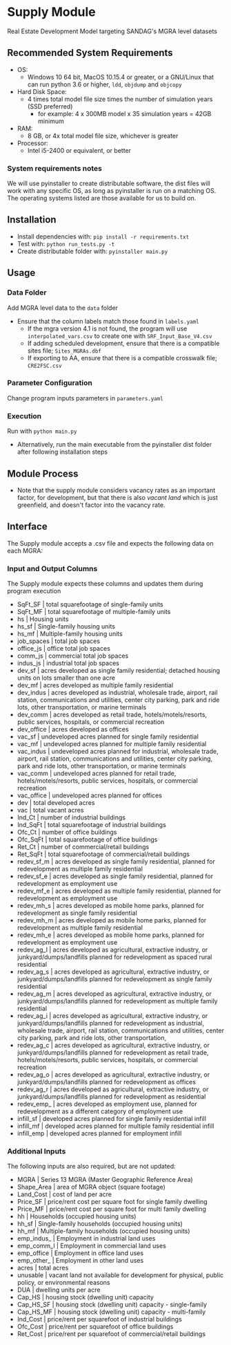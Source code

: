 # Supply Module

Real Estate Development Model targeting SANDAG's MGRA level datasets

## Recommended System Requirements

- OS:
  - Windows 10 64 bit, MacOS 10.15.4 or greater, or a GNU/Linux that can run python 3.6 or higher, `ldd`, `objdump` and `objcopy`
- Hard Disk Space:
  - 4 times total model file size times the number of simulation years (SSD preferred)
    - for example: 4 x 300MB model x 35 simulation years = 42GB minimum
- RAM:
  - 8 GB, or 4x total model file size, whichever is greater
- Processor:
  - Intel i5-2400 or equivalent, or better

### System requirements notes

We will use pyinstaller to create distributable software, the dist files will work with any specific OS, as long as pyinstaller is run on a matching OS. The operating systems listed are those available for us to build on.

## Installation

- Install dependencies with: `pip install -r requirements.txt`
- Test with: `python run_tests.py -t`
- Create distributable folder with: `pyinstaller main.py`

## Usage

### Data Folder

Add MGRA level data to the `data` folder

- Ensure that the column labels match those found in `labels.yaml`
  - If the mgra version 4.1 is not found, the program will use `interpolated_vars.csv` to create one with `SRF_Input_Base_V4.csv`
  - If adding scheduled development, ensure that there is a compatible sites file; `Sites_MGRAs.dbf`
  - If exporting to AA, ensure that there is a compatible crosswalk file; `CRE2FSC.csv`

### Parameter Configuration

Change program inputs parameters in `parameters.yaml`

### Execution

Run with `python main.py`

- Alternatively, run the main executable from the pyinstaller dist folder after following installation steps

## Module Process

- Note that the supply module considers vacancy rates as an important factor, for development, but that there is also _vacant land_ which is just greenfield, and doesn't factor into the vacancy rate.

## Interface

The Supply module accepts a .csv file and expects the following data on each MGRA:

### Input and Output Columns

The Supply module expects these columns and updates them during program execution

- SqFt_SF | total squarefootage of single-family units
- SqFt_MF | total squarefootage of multiple-family units
- hs | Housing units
- hs_sf | Single-family housing units
- hs_mf | Multiple-family housing units
- job_spaces | total job spaces
- office_js | office total job spaces
- comm_js | commercial total job spaces
- indus_js | industrial total job spaces
- dev_sf | acres developed as single family residential; detached housing units on lots smaller than one acre
- dev_mf | acres developed as multiple family residential
- dev_indus | acres developed as industrial, wholesale trade, airport, rail station, communications and utilities, center city parking, park and ride lots, other transportation, or marine terminals
- dev_comm | acres developed as retail trade, hotels/motels/resorts, public services, hospitals, or commercial recreation
- dev_office | acres developed as offices
- vac_sf | undeveloped acres planned for single family residential
- vac_mf | undeveloped acres planned for multiple family residential
- vac_indus | undeveloped acres planned for industrial, wholesale trade, airport, rail station, communications and utilities, center city parking, park and ride lots, other transportation, or marine terminals
- vac_comm | undeveloped acres planned for retail trade, hotels/motels/resorts, public services, hospitals, or commercial recreation
- vac_office | undeveloped acres planned for offices
- dev | total developed acres
- vac | total vacant acres
- Ind_Ct | number of industrial buildings
- Ind_SqFt | total squarefootage of industrial buildings
- Ofc_Ct | number of office buildings
- Ofc_SqFt | total squarefootage of office buildings
- Ret_Ct | number of commercial/retail buildings
- Ret_SqFt | total squarefootage of commercial/retail buildings
- redev_sf_m | acres developed as single family residential, planned for redevelopment as multiple family residential
- redev_sf_e | acres developed as single family residential, planned for redevelopment as employment use
- redev_mf_e | acres developed as multiple family residential, planned for redevelopment as employment use
- redev_mh_s | acres developed as mobile home parks, planned for redevelopment as single family residential
- redev_mh_m | acres developed as mobile home parks, planned for redevelopment as multiple family residential
- redev_mh_e | acres developed as mobile home parks, planned for redevelopment as employment use
- redev_ag_l | acres developed as agricultural, extractive industry, or junkyard/dumps/landfills planned for redevelopment as spaced rural residential
- redev_ag_s | acres developed as agricultural, extractive industry, or junkyard/dumps/landfills planned for redevelopment as single family residential
- redev_ag_m | acres developed as agricultural, extractive industry, or junkyard/dumps/landfills planned for redevelopment as multiple family residential
- redev_ag_i | acres developed as agricultural, extractive industry, or junkyard/dumps/landfills planned for redevelopment as industrial, wholesale trade, airport, rail station, communications and utilities, center city parking, park and ride lots, other transportation,
- redev_ag_c | acres developed as agricultural, extractive industry, or junkyard/dumps/landfills planned for redevelopment as retail trade, hotels/motels/resorts, public services, hospitals, or commercial recreation
- redev_ag_o | acres developed as agricultural, extractive industry, or junkyard/dumps/landfills planned for redevelopment as offices
- redev_ag_r | acres developed as agricultural, extractive industry, or junkyard/dumps/landfills planned for redevelopment as residential
- redev_emp\_ | acres developed as employment use, planned for redevelopment as a different category of employment use
- infill_sf | developed acres planned for single family residential infill
- infill_mf | developed acres planned for multiple family residential infill
- infill_emp | developed acres planned for employment infill

### Additional Inputs

The following inputs are also required, but are not updated:

- MGRA | Series 13 MGRA (Master Geographic Reference Area)
- Shape_Area | area of MGRA object (square footage)
- Land_Cost | cost of land per acre
- Price_SF | price/rent cost per square foot for single family dwelling
- Price_MF | price/rent cost per square foot for multi family dwelling
- hh | Households (occupied housing units)
- hh_sf | Single-family households (occupied housing units)
- hh_mf | Multiple-family households (occupied housing units)
- emp_indus\_ | Employment in industrial land uses
- emp_comm_l | Employment in commercial land uses
- emp_office | Employment in office land uses
- emp_other\_ | Employment in other land uses
- acres | total acres
- unusable | vacant land not available for development for physical, public policy, or environmental reasons
- DUA | dwelling units per acre
- Cap_HS | housing stock (dwelling unit) capacity
- Cap_HS_SF | housing stock (dwelling unit) capacity - single-family
- Cap_HS_MF | housing stock (dwelling unit) capacity - multi-family
- Ind_Cost | price/rent per squarefoot of industrial buildings
- Ofc_Cost | price/rent per squarefoot of office buildings
- Ret_Cost | price/rent per squarefoot of commercial/retail buildings
